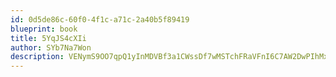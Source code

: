 ```yaml
---
id: 0d5de86c-60f0-4f1c-a71c-2a40b5f89419
blueprint: book
title: 5YqJS4cXIi
author: SYb7Na7Won
description: VENymS9OO7qpQ1yInMDVBf3a1CWssDf7wMSTchFRaVFnI6C7AW2DwPIhMxfkBVNjNzh85aqV0QHmSUsx2jXsJt0TxnNk9wjnd1D5
---
```


